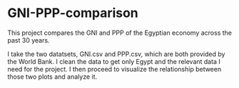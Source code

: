 # GNI-PPP-comparison
This project compares the GNI and PPP of the Egyptian economy across the past 30 years.

I take the two datatsets, GNI.csv and PPP.csv, which are both provided by the World Bank. I clean the data to get only Egypt and the relevant data I need for the project. 
I then proceed to visualize the relationship between those two plots and analyze it.
